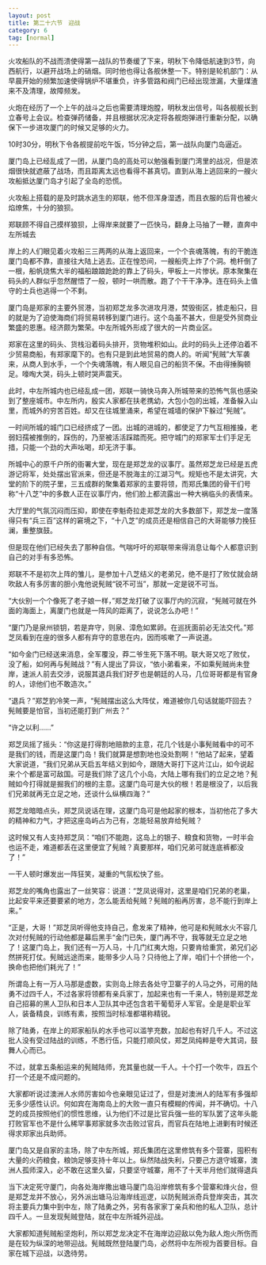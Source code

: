 ```yaml
---
layout: post
title: 第二十六节　迎战
category: 6
tag: [normal]
---
```


火攻船队的不战而溃使得第一战队的节奏缓了下来，明秋下令降低航速到3节，向西航行，以避开战场上的硝烟。同时他也得让各舰休整一下。特别是轮机部门：从早晨开始的频繁加速使得锅炉不堪重负，许多管路和阀门已经出现泄漏，大量煤渣来不及清理，故障频发。

火炮在经历了一个上午的战斗之后也需要清理炮膛，明秋发出信号，叫各舰舰长到立春号上会议。检查弹药储备，并且根据状况决定将各舰炮弹进行重新分配，以确保下一步进攻厦门的时候又足够的火力。

10时30分，明秋下令各舰提前吃午饭，15分钟之后，第一战队向厦门岛逼近。

厦门岛上已经乱成了一团，从厦门岛的高处可以勉强看到厦门湾里的战况，但是浓烟很快就遮蔽了战场，而且距离太远也看得不甚真切。直到从海上逃回来的一艘火攻船抵达厦门岛才引起了全岛的恐慌。

火攻船上搭载的是及时跳水逃生的郑联，他不但浑身湿透，而且衣服的后背也被火焰燎焦，十分的狼狈。

郑联顾不得自己摸样狼狈，上得岸来就要了一匹快马，翻身上马抽了一鞭，直奔中左所城去

岸上的人们眼见着火攻船三三两两的从海上返回来，一个个丧魂落魄，有的干脆连厦门岛都不靠，直接往大陆上逃去。正在惶恐间，一艘船壳上炸了个洞。桅杆倒了一根，船帆烧焦大半的福船踉踉跄跄的靠上了码头，甲板上一片惨状。原本聚集在码头的人群似乎忽然醒悟了一般，顿时一哄而散。跑了个干干净净。连在码头上值守的士兵也逃得一个不剩。

厦门岛是郑家的主要外贸港，当初郑芝龙多次进攻月港，焚毁街区，掳走船只，目的就是为了迫使海商们将贸易转移到厦门进行。这个岛虽不甚大，但是受外贸商业繁盛的恩惠。经济颇为繁荣。中左所城外形成了很大的一片商业区。

郑家在这里的码头、货栈沿着码头排开，货物堆积如山。此时的码头上还停泊着不少贸易商船，有郑家麾下的。也有只是到此地贸易的商人的。听闻“髡贼”大军袭来，从商人到水手，一个个失魂落魄，有人眼见自己的船货不保。不由得捶胸顿足。嚎啕大哭，码头上顿时哭声震天。

此时，中左所城内也已经乱成一团，郑联一骑快马奔入所城带来的恐怖气氛也感染到了整座城市。中左所内，殷实人家都在扶老携幼，大包小包的出城，准备躲入山里，而城外的穷苦百姓。却又在往城里涌来，希望在城墙的保护下躲过“髡贼”。

一时间所城的城门口已经挤成了一团。出城的进城的，都使足了力气互相推搡，老弱妇孺被推倒的，踩伤的，乃至被活活踩踏而死。把守城门的郑家军士们手足无措，只能一个劲的大声吆喝，却无济于事。

所城中心的原千户所的衙署大堂，现在是郑芝龙的议事厅。虽然郑芝龙已经是五虎游记将军，处处摆出官派来，但还是不脱海主的江湖习气。规矩也不是太讲究，大堂的阶下的院子里，三五成群的聚集着郑家的主要将领，而郑氏集团的骨干们号称“十八芝”中的多数人正在议事厅内，他们脸上都流露出一种大祸临头的表情来。

大厅里的气氛沉闷而压抑，即使在李魁奇拉走郑芝龙的大多数部下，郑芝龙一度落得只有“兵三百”这样的窘境之下，“十八芝”的成员还是相信自己的大哥能够力挽狂澜，重整旗鼓。

但是现在他们已经失去了那种自信。气喘吁吁的郑联带来得消息让每个人都意识到自己的对手有多恐怖。

郑联不不是初次上阵的雏儿，是参加十八芝结义的老弟兄，绝不是打了败仗就会胡吹敌人有多厉害的胆小鬼他说髡贼“锐不可当”，那就一定是锐不可当。

“大伙别一个个像死了老子娘一样，”郑芝龙打破了议事厅内的沉寂，“髡贼可就在外面的海面上，离厦门也就是一阵风的距离了，说说怎么办吧！”

“厦门乃是泉州锁钥，若是弃守，则泉、漳危如累卵。在巡抚面前必无法交代。”郑芝凤看到在座的很多人都有弃守的意思在内，因而咳嗽了一声说道。

“如今金门已经送来消息，全军覆没，莽二爷生死下落不明。联大哥又吃了败仗，没了船，如何再与髡贼战？”有人提出了异议，“依小弟看来，不如乘髡贼尚未登岸，速派人前去交涉，说服其退兵我们好歹也是朝廷的人马，几位哥哥都是有官身的人，谅他们也不敢造次。”

“退兵？”郑芝豹冷笑一声，“髡贼摆出这么大阵仗，难道被你几句话就能吓回去？髡贼要是怕官，当初还能打到广州去？”

“许之以利……”

郑芝凤摇了摇头：“你这是打得割地赔款的主意，花几个钱是小事髡贼看中的可不是我们的钱，而是这厦门岛！我们就算是想割地也没处割啊！”他站了起来，望着大家说道，“我们兄弟从天启五年结义到如今，跟随大哥打下这片江山，如今说起来个个都是富可敌国。可是我们除了这几个小岛，大陆上哪有我们的立足之地？髡贼如今打得就是掘我们的根的主意。这厦门岛可是大伙的根！若是根没了，以后我们兄弟就再无立足之地，还谈什么纵横四海？”

郑芝龙暗暗点头，郑芝凤说话在理，这厦门岛可是他起家的根本，当初他花了多大的精神和力气，才把这座岛屿占为己有，怎能轻易放弃给髡贼？

这时候又有人支持郑芝凤：“咱们不能跑，这岛上的银子、粮食和货物，一时半会也运不走，难道都丢在这里便宜了髡贼？真要那样，咱们兄弟可就连底裤都没了！”

一干人顿时爆发出一阵狂笑，凝重的气氛松快了些。

郑芝龙的嘴角也露出了一丝笑容：说道：“芝凤说得对，这里是咱们兄弟的老巢，比起安平来还要要紧的地方，怎么能丢给髡贼？髡贼的船再厉害，总不能行到岸上来。”

“正是，大哥！”郑芝凤听得他支持自己，愈发来了精神，他可是和髡贼水火不容几次对付髡贼的行动他都是幕后黑手“金门已失，厦门再不守，我等就无立足之地了！这厦门岛上，我们还有一万人马，十几门红夷大炮，只要肯给重赏，弟兄们必然拼死打仗。髡贼远途而来，能带多少人马？只待他上了岸，咱们十个拼他一个，换命也把他们耗光了！”

所谓岛上有一万人马那是虚数，实则岛上除去各处守卫寨子的人马之外，可用的陆勇不过四千人，不过各家将领都有亲兵家丁，加起来也有一千来人，特别是郑芝龙自己招募的黑人卫队和日本人卫队其中还包含若干葡萄牙人军官。全是是职业军人，装备精良，训练有素，按照当时标准都堪称精锐。

除了陆勇，在岸上的郑家船队的水手也可以滥竽充数，加起也有好几千人。不过这批人没有受过陆战的训练，不悉行伍，只能打顺风仗，郑芝凤纯粹是夸大其词，鼓舞人心而已。

不过，就拿五条船运来的髡贼陆师，充其量也就一千人。十个打一个吹牛，四五个打一个还是不成问题的。

大家都听说过澳洲人水师厉害如今也亲眼见证过了，但是对澳洲人的陆军有多强却无多少感性认识。何如宾在海南岛上的大败一直只有模糊的传闻，并不确切。十八芝的成员按照他们的惯性思维，认为他们不过是比官兵强一些的军队罢了这年头能打败官军也不是什么稀罕事郑家就多次击败过官兵，而官兵在陆地上进剿有时候还得求郑家出兵助师。

厦门岛又是自家的主场，除了中左所城，郑氏集团在这里修筑有多个营寨，囤积有大量的火药粮食，粮饷足够支持十年以上。纵然陆战失利，只要己方退守城寨，澳洲人孤师深入，必不敢在这里久留，只要坚守城寨，用不了十天半月他们就得退兵

当下决定死守厦门，向各处海岸撒出塘马厦门岛沿岸修筑有多个营寨和烽火台，但是郑芝龙并不放心，另外派出塘马沿海岸线巡逻，以防髡贼派奇兵登岸突击，其次将主要兵力集中到中左，除了陆勇之外，另有各家家丁亲兵和他的私人卫队，总计四千人。一旦发现髡贼登陆，就在中左所城外迎战。

大家都知道髡贼船坚炮利，所以郑芝龙决定不在海岸边迎敌以免为敌人炮火所伤而是在较为纵深的地带迎战。髡贼既然登陆厦门岛，必然将中左所视为首要目标。自家在城下迎战，以逸待劳。